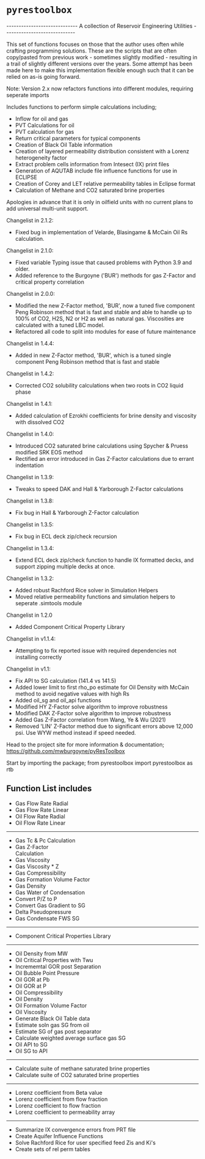 `pyrestoolbox`
==============

\-\-\-\-\-\-\-\-\-\-\-\-\-\-\-\-\-\-\-\-\-\-\-\-\-\-\-\--
A collection of Reservoir Engineering Utilities
\-\-\-\-\-\-\-\-\-\-\-\-\-\-\-\-\-\-\-\-\-\-\-\-\-\-\-\--

This set of functions focuses on those that the author uses often while
crafting programming solutions. These are the scripts that are often
copy/pasted from previous work - sometimes slightly modified - resulting
in a trail of slightly different versions over the years. Some attempt
has been made here to make this implementation flexible enough such that
it can be relied on as-is going forward.

Note: Version 2.x now refactors functions into different modules, requiring seperate imports

Includes functions to perform simple calculations including;

-   Inflow for oil and gas
-   PVT Calculations for oil
-   PVT calculation for gas
-   Return critical parameters for typical components
-   Creation of Black Oil Table information
-   Creation of layered permeability distribution consistent with a
    Lorenz heterogeneity factor
-   Extract problem cells information from Intesect (IX) print files
-   Generation of AQUTAB include file influence functions for use in
    ECLIPSE
-   Creation of Corey and LET relative permeability tables in Eclipse
    format
-   Calculation of Methane and CO2 saturated brine properties

Apologies in advance that it is only in oilfield
units with no current plans to add universal multi-unit support.

Changelist in 2.1.2:
- Fixed bug in implementation of Velarde, Blasingame & McCain Oil Rs calculation.

Changelist in 2.1.0:
- Fixed variable Typing issue that caused problems with Python 3.9 and older.
- Added reference to the Burgoyne ('BUR') methods for gas Z-Factor and critical property correlation

Changelist in 2.0.0:
- Modified the new Z-Factor method, 'BUR', now a tuned five component Peng Robinson method that is fast and stable and able to handle up to 100% of CO2, H2S, N2 or H2 as well as natural gas. Viscosities are calculated with a tuned LBC model.
- Refactored all code to split into modules for ease of future maintenance

Changelist in 1.4.4:
- Added in new Z-Factor method, 'BUR', which is a tuned single component Peng Robinson method that is fast and stable 


Changelist in 1.4.2:
- Corrected CO2 solubility calculations when two roots in CO2 liquid phase

Changelist in 1.4.1:
- Added calculation of Ezrokhi coefficients for brine density and viscosity with dissolved CO2

Changelist in 1.4.0:
- Introduced CO2 saturated brine calculations using Spycher & Pruess modified SRK EOS method
- Rectified an error introduced in Gas Z-Factor calculations due to errant indentation

Changelist in 1.3.9:
- Tweaks to speed DAK and Hall & Yarborough Z-Factor calculations

Changelist in 1.3.8:
- Fix bug in Hall & Yarborough Z-Factor calculation

Changelist in 1.3.5:
- Fix bug in ECL deck zip/check recursion

Changelist in 1.3.4:
- Extend ECL deck zip/check function to handle IX formatted decks, and support zipping multiple decks at once.

Changelist in 1.3.2:
- Added robust Rachford Rice solver in Simulation Helpers
- Moved relative permeability functions and simulation helpers to seperate .simtools module

Changelist in 1.2.0
- Added Component Critical Property Library

Changelist in v1.1.4:
- Attempting to fix reported issue with required dependencies not installing correctly

Changelist in v1.1:
- Fix API to SG calculation (141.4 vs 141.5)
- Added lower limit to first rho_po estimate for Oil Density with McCain method to avoid negative values with high Rs
- Added oil_sg and oil_api functions
- Modified HY Z-Factor solve algorithm to improve robustness
- Modified DAK Z-Factor solve algorithm to improve robustness
- Added Gas Z-Factor correlation from Wang, Ye & Wu (2021)
- Removed 'LIN' Z-Factor method due to significant errors above 12,000 psi. Use WYW method instead if speed needed.

Head to the project site for more information & documentation;
https://github.com/mwburgoyne/pyResToolbox

Start by importing the package;
from pyrestoolbox import pyrestoolbox as rtb

Function List includes
-------------

-   Gas Flow Rate Radial    
-   Gas Flow Rate Linear    
-   Oil Flow Rate Radial    
-   Oil Flow Rate Linear    
----------------------------
-   Gas Tc & Pc Calculation 
-   Gas Z-Factor            
    Calculation             
-   Gas Viscosity           
-   Gas Viscosity \* Z      
-   Gas Compressibility     
-   Gas Formation Volume Factor                  
-   Gas Density             
-   Gas Water of Condensation            
-   Convert P/Z to P        
-   Convert Gas Gradient to SG                      
-   Delta Pseudopressure    
-   Gas Condensate FWS SG   
----------------------------
-   Component Critical Properties Library
----------------------------
-   Oil Density from MW     
-   Oil Critical Properties with Twu                
-   Incrememtal GOR post Separation              
-   Oil Bubble Point Pressure                
-   Oil GOR at Pb           
-   Oil GOR at P            
-   Oil Compressibility     
-   Oil Density             
-   Oil Formation Volume Factor                  
-   Oil Viscosity           
-   Generate Black Oil Table data              
-   Estimate soln gas SG from oil                
-   Estimate SG of gas post separator               
-   Calculate weighted average surface gas SG  
-   Oil API to SG              
-   Oil SG to API
----------------------------
-   Calculate suite of methane saturated brine properties  
-   Calculate suite of CO2 saturated brine properties   
----------------------------
-   Lorenz coefficient from Beta value                   
-   Lorenz coefficient from flow fraction                
-   Lorenz coefficient to flow fraction                
-   Lorenz coefficient to permeability array      
----------------------------
-   Summarize IX convergence errors from PRT file                
-   Create Aquifer Influence Functions     
-   Solve Rachford Rice for user specified feed Zis and Ki's 
-   Create sets of rel perm tables                  
                            
   